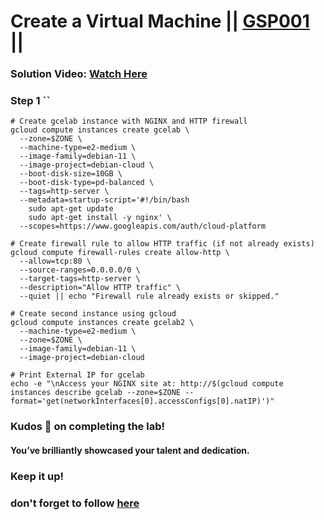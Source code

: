 # Create a Virtual Machine || [GSP001 ]() ||

### **Solution Video:** [Watch Here]()

### Step 1 **``**

```lookml
# Create gcelab instance with NGINX and HTTP firewall
gcloud compute instances create gcelab \
  --zone=$ZONE \
  --machine-type=e2-medium \
  --image-family=debian-11 \
  --image-project=debian-cloud \
  --boot-disk-size=10GB \
  --boot-disk-type=pd-balanced \
  --tags=http-server \
  --metadata=startup-script='#!/bin/bash
    sudo apt-get update
    sudo apt-get install -y nginx' \
  --scopes=https://www.googleapis.com/auth/cloud-platform

# Create firewall rule to allow HTTP traffic (if not already exists)
gcloud compute firewall-rules create allow-http \
  --allow=tcp:80 \
  --source-ranges=0.0.0.0/0 \
  --target-tags=http-server \
  --description="Allow HTTP traffic" \
  --quiet || echo "Firewall rule already exists or skipped."

# Create second instance using gcloud
gcloud compute instances create gcelab2 \
  --machine-type=e2-medium \
  --zone=$ZONE \
  --image-family=debian-11 \
  --image-project=debian-cloud

# Print External IP for gcelab
echo -e "\nAccess your NGINX site at: http://$(gcloud compute instances describe gcelab --zone=$ZONE --format='get(networkInterfaces[0].accessConfigs[0].natIP)')"

```

### Kudos 🌟 on completing the lab!

#### You’ve brilliantly showcased your talent and dedication.

### Keep it up!

### don't forget to follow [here](https://youtube.com/@hellodev1?si=1GE3_P0V8xbViLhc)
